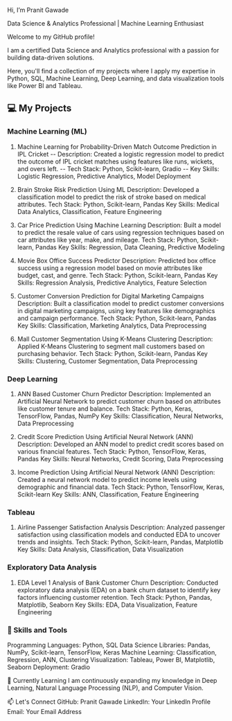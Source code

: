 Hi, I’m Pranit Gawade

Data Science & Analytics Professional | Machine Learning Enthusiast

Welcome to my GitHub profile! 

I am a certified Data Science and Analytics professional with a passion for building data-driven solutions. 

Here, you'll find a collection of my projects where I apply my expertise in Python, SQL, Machine Learning, Deep Learning, and data visualization tools like Power BI and Tableau.


## 💻 My Projects

### Machine Learning (ML)

1. Machine Learning for Probability-Driven Match Outcome Prediction in IPL Cricket
-- Description: Created a logistic regression model to predict the outcome of IPL cricket matches using features like runs, wickets, and overs left.
-- Tech Stack: Python, Scikit-learn, Gradio
-- Key Skills: Logistic Regression, Predictive Analytics, Model Deployment

2. Brain Stroke Risk Prediction Using ML
Description: Developed a classification model to predict the risk of stroke based on medical attributes.
Tech Stack: Python, Scikit-learn, Pandas
Key Skills: Medical Data Analytics, Classification, Feature Engineering

3. Car Price Prediction Using Machine Learning
Description: Built a model to predict the resale value of cars using regression techniques based on car attributes like year, make, and mileage.
Tech Stack: Python, Scikit-learn, Pandas
Key Skills: Regression, Data Cleaning, Predictive Modeling

4. Movie Box Office Success Predictor 
Description: Predicted box office success using a regression model based on movie attributes like budget, cast, and genre.
Tech Stack: Python, Scikit-learn, Pandas
Key Skills: Regression Analysis, Predictive Analytics, Feature Selection

5. Customer Conversion Prediction for Digital Marketing Campaigns
Description: Built a classification model to predict customer conversions in digital marketing campaigns, using key features like demographics and campaign performance.
Tech Stack: Python, Scikit-learn, Pandas
Key Skills: Classification, Marketing Analytics, Data Preprocessing

6. Mall Customer Segmentation Using K-Means Clustering
Description: Applied K-Means Clustering to segment mall customers based on purchasing behavior.
Tech Stack: Python, Scikit-learn, Pandas
Key Skills: Clustering, Customer Segmentation, Data Preprocessing

### Deep Learning

1. ANN Based Customer Churn Predictor
Description: Implemented an Artificial Neural Network to predict customer churn based on attributes like customer tenure and balance.
Tech Stack: Python, Keras, TensorFlow, Pandas, NumPy
Key Skills: Classification, Neural Networks, Data Preprocessing

2. Credit Score Prediction Using Artificial Neural Network (ANN)
Description: Developed an ANN model to predict credit scores based on various financial features.
Tech Stack: Python, TensorFlow, Keras, Pandas
Key Skills: Neural Networks, Credit Scoring, Data Preprocessing

3. Income Prediction Using Artificial Neural Network (ANN)
Description: Created a neural network model to predict income levels using demographic and financial data.
Tech Stack: Python, TensorFlow, Keras, Scikit-learn
Key Skills: ANN, Classification, Feature Engineering

### Tableau

1. Airline Passenger Satisfaction Analysis
Description: Analyzed passenger satisfaction using classification models and conducted EDA to uncover trends and insights.
Tech Stack: Python, Scikit-learn, Pandas, Matplotlib
Key Skills: Data Analysis, Classification, Data Visualization


### Exploratory Data Analysis

1. EDA Level 1 Analysis of Bank Customer Churn
Description: Conducted exploratory data analysis (EDA) on a bank churn dataset to identify key factors influencing customer retention.
Tech Stack: Python, Pandas, Matplotlib, Seaborn
Key Skills: EDA, Data Visualization, Feature Engineering


### 🔧 Skills and Tools
Programming Languages: Python, SQL
Data Science Libraries: Pandas, NumPy, Scikit-learn, TensorFlow, Keras
Machine Learning: Classification, Regression, ANN, Clustering
Visualization: Tableau, Power BI, Matplotlib, Seaborn
Deployment: Gradio

🌱 Currently Learning
I am continuously expanding my knowledge in Deep Learning, Natural Language Processing (NLP), and Computer Vision.

📫 Let's Connect
GitHub: Pranit Gawade
LinkedIn: Your LinkedIn Profile
Email: Your Email Address






